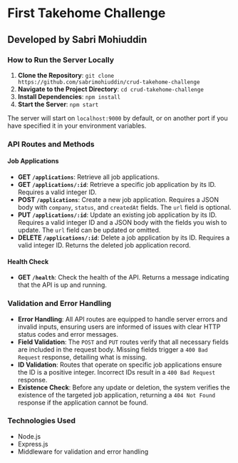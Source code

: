# First Takehome Challenge

## Developed by Sabri Mohiuddin

### How to Run the Server Locally

1. **Clone the Repository**:
   `git clone https://github.com/sabrimohiuddin/crud-takehome-challenge`
2. **Navigate to the Project Directory**:
   `cd crud-takehome-challenge`
3. **Install Dependencies**:
   `npm install`
4. **Start the Server**:
   `npm start`

The server will start on `localhost:9000` by default, or on another port if you have specified it in your environment variables.

### API Routes and Methods

#### Job Applications

- **GET `/applications`**: Retrieve all job applications.
- **GET `/applications/:id`**: Retrieve a specific job application by its ID. Requires a valid integer ID.
- **POST `/applications`**: Create a new job application. Requires a JSON body with `company`, `status`, and `createdAt` fields. The `url` field is optional.
- **PUT `/applications/:id`**: Update an existing job application by its ID. Requires a valid integer ID and a JSON body with the fields you wish to update. The `url` field can be updated or omitted.
- **DELETE `/applications/:id`**: Delete a job application by its ID. Requires a valid integer ID. Returns the deleted job application record.

#### Health Check

- **GET `/health`**: Check the health of the API. Returns a message indicating that the API is up and running.

### Validation and Error Handling

- **Error Handling**: All API routes are equipped to handle server errors and invalid inputs, ensuring users are informed of issues with clear HTTP status codes and error messages.
- **Field Validation**: The `POST` and `PUT` routes verify that all necessary fields are included in the request body. Missing fields trigger a `400 Bad Request` response, detailing what is missing.
- **ID Validation**: Routes that operate on specific job applications ensure the ID is a positive integer. Incorrect IDs result in a `400 Bad Request` response.
- **Existence Check**: Before any update or deletion, the system verifies the existence of the targeted job application, returning a `404 Not Found` response if the application cannot be found.

### Technologies Used

- Node.js
- Express.js
- Middleware for validation and error handling
